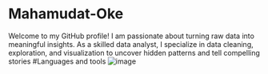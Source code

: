 # Mahamudat-Oke 
Welcome to my GitHub profile! 
I am passionate about turning raw data into meaningful insights.
As a skilled data analyst, I specialize in data cleaning, exploration, and visualization to uncover hidden patterns and tell compelling stories
#Languages and tools
![image](https://github.com/Thecodedgirl/Thecodedgirl/assets/115795381/e800f088-e6a0-4312-a487-4c345d6603f5)



